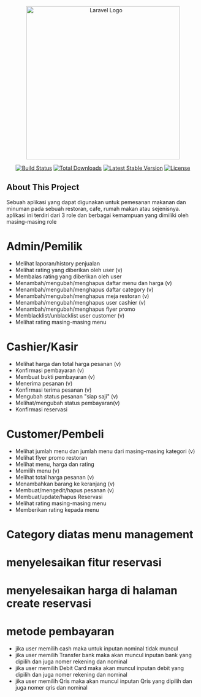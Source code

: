 <p align="center"><a href="https://laravel.com" target="_blank"><img src="https://raw.githubusercontent.com/laravel/art/master/logo-lockup/5%20SVG/2%20CMYK/1%20Full%20Color/laravel-logolockup-cmyk-red.svg" width="400" alt="Laravel Logo"></a></p>

<p align="center">
<a href="https://github.com/laravel/framework/actions"><img src="https://github.com/laravel/framework/workflows/tests/badge.svg" alt="Build Status"></a>
<a href="https://packagist.org/packages/laravel/framework"><img src="https://img.shields.io/packagist/dt/laravel/framework" alt="Total Downloads"></a>
<a href="https://packagist.org/packages/laravel/framework"><img src="https://img.shields.io/packagist/v/laravel/framework" alt="Latest Stable Version"></a>
<a href="https://packagist.org/packages/laravel/framework"><img src="https://img.shields.io/packagist/l/laravel/framework" alt="License"></a>
</p>

## About This Project
Sebuah aplikasi yang dapat digunakan untuk pemesanan makanan dan minuman pada sebuah restoran, cafe, rumah makan atau sejenisnya. aplikasi ini terdiri dari 3 role dan berbagai kemampuan yang dimiliki oleh masing-masing role

# Admin/Pemilik
- Melihat laporan/history penjualan
- Melihat rating yang diberikan oleh user (v)
- Membalas rating yang diberikan oleh user
- Menambah/mengubah/menghapus daftar menu dan harga (v)
- Menambah/mengubah/menghapus daftar category (v)
- Menambah/mengubah/menghapus meja restoran (v)
- Menambah/mengubah/menghapus user cashier (v)
- Menambah/mengubah/menghapus flyer promo
- Memblacklist/unblacklist user customer (v)
- Melihat rating masing-masing menu

# Cashier/Kasir
- Melihat harga dan total harga pesanan (v)
- Konfirmasi pembayaran (v)
- Membuat bukti pembayaran (v)
- Menerima pesanan (v)
- Konfirmasi terima pesanan (v)
- Mengubah status pesanan "siap saji" (v)
- Melihat/mengubah status pembayaran(v)
- Konfirmasi reservasi

# Customer/Pembeli
- Melihat jumlah menu dan jumlah menu dari masing-masing kategori (v)
- Melihat flyer promo restoran
- Melihat menu, harga dan rating
- Memilih menu (v)
- Melihat total harga pesanan (v)
- Menambahkan barang ke keranjang (v)
- Membuat/mengedit/hapus pesanan (v)
- Membuat/update/hapus Reservasi
- Melihat rating masing-masing menu
- Memberikan rating kepada menu

# Category diatas menu management
# menyelesaikan fitur reservasi
# menyelesaikan harga di halaman create reservasi

# metode pembayaran
- jika user memilih cash maka untuk inputan nominal tidak muncul
- jika user memilih Transfer bank maka akan muncul inputan bank yang dipilih dan juga nomer rekening dan nominal
- jika user memilih Debit Card maka akan muncul inputan debit yang dipilih dan juga nomer rekening dan nominal
- jika user memilih Qris maka akan muncul inputan Qris yang dipilih dan juga nomer qris dan nominal